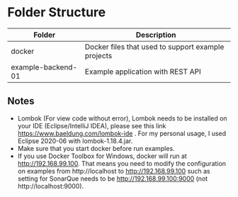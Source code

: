 # Folder Structure
Folder | Description
------------ | -------------
docker | Docker files that used to support example projects
example-backend-01 | Example application with REST API

## Notes
- Lombok (For view code without error), Lombok needs to be installed on your IDE (Eclipse/IntelliJ IDEA), please see this link https://www.baeldung.com/lombok-ide .
For my personal usage, I used Eclipse 2020-06 with lombok-1.18.4.jar.
- Make sure that you start docker before run examples.
- If you use Docker Toolbox for Windows, docker will run at http://192.168.99.100. That means you need to modify the configuration on examples from http://localhost to http://192.168.99.100 such as setting for SonarQue needs to be http://192.168.99.100:9000 (not http://localhost:9000).
